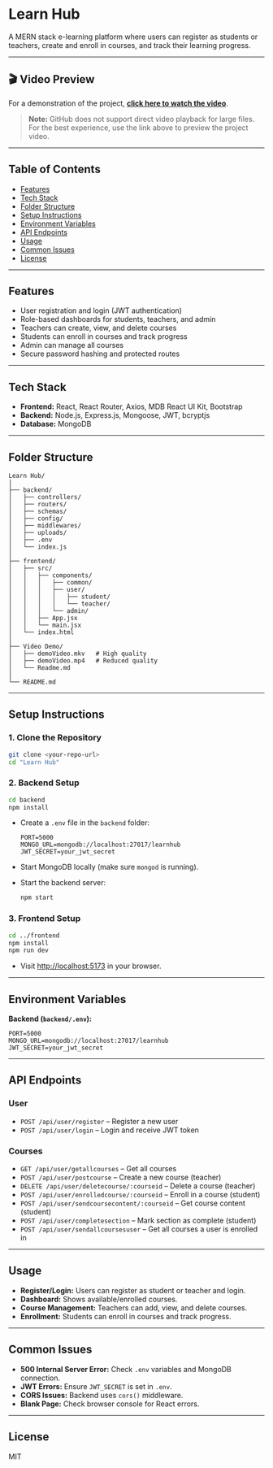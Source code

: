 # Learn Hub

A MERN stack e-learning platform where users can register as students or teachers, create and enroll in courses, and track their learning progress.

---

## 🎬 Video Preview

For a demonstration of the project, [**click here to watch the video**](https://jaigumk-my.sharepoint.com/:v:/g/personal/armagan_jaigumk_onmicrosoft_com/ETO0_0ezr9ROtbMyNMJEShMBjsgIRS3UJGg8vrqQZGNd_w?e=Ht2Gjc).

> **Note:** GitHub does not support direct video playback for large files.  
> For the best experience, use the link above to preview the project video.

---

## Table of Contents

- [Features](#features)
- [Tech Stack](#tech-stack)
- [Folder Structure](#folder-structure)
- [Setup Instructions](#setup-instructions)
- [Environment Variables](#environment-variables)
- [API Endpoints](#api-endpoints)
- [Usage](#usage)
- [Common Issues](#common-issues)
- [License](#license)

---

## Features

- User registration and login (JWT authentication)
- Role-based dashboards for students, teachers, and admin
- Teachers can create, view, and delete courses
- Students can enroll in courses and track progress
- Admin can manage all courses
- Secure password hashing and protected routes

---

## Tech Stack

- **Frontend:** React, React Router, Axios, MDB React UI Kit, Bootstrap
- **Backend:** Node.js, Express.js, Mongoose, JWT, bcryptjs
- **Database:** MongoDB

---

## Folder Structure

```
Learn Hub/
│
├── backend/
│   ├── controllers/
│   ├── routers/
│   ├── schemas/
│   ├── config/
│   ├── middlewares/
│   ├── uploads/
│   ├── .env
│   └── index.js
│
├── frontend/
│   ├── src/
│   │   ├── components/
│   │   │   ├── common/
│   │   │   ├── user/
│   │   │   │   ├── student/
│   │   │   │   └── teacher/
│   │   │   └── admin/
│   │   ├── App.jsx
│   │   └── main.jsx
│   └── index.html
│
├── Video Demo/
│   ├── demoVideo.mkv   # High quality
│   ├── demoVideo.mp4   # Reduced quality
│   └── Readme.md
│
└── README.md
```

---

## Setup Instructions

### 1. Clone the Repository

```sh
git clone <your-repo-url>
cd "Learn Hub"
```

### 2. Backend Setup

```sh
cd backend
npm install
```

- Create a `.env` file in the `backend` folder:

  ```
  PORT=5000
  MONGO_URL=mongodb://localhost:27017/learnhub
  JWT_SECRET=your_jwt_secret
  ```

- Start MongoDB locally (make sure `mongod` is running).
- Start the backend server:

  ```sh
  npm start
  ```

### 3. Frontend Setup

```sh
cd ../frontend
npm install
npm run dev
```

- Visit [http://localhost:5173](http://localhost:5173) in your browser.

---

## Environment Variables

**Backend (`backend/.env`):**

```
PORT=5000
MONGO_URL=mongodb://localhost:27017/learnhub
JWT_SECRET=your_jwt_secret
```

---

## API Endpoints

### User

- `POST /api/user/register` – Register a new user
- `POST /api/user/login` – Login and receive JWT token

### Courses

- `GET /api/user/getallcourses` – Get all courses
- `POST /api/user/postcourse` – Create a new course (teacher)
- `DELETE /api/user/deletecourse/:courseid` – Delete a course (teacher)
- `POST /api/user/enrolledcourse/:courseid` – Enroll in a course (student)
- `POST /api/user/sendcoursecontent/:courseid` – Get course content (student)
- `POST /api/user/completesection` – Mark section as complete (student)
- `POST /api/user/sendallcoursesuser` – Get all courses a user is enrolled in

---

## Usage

- **Register/Login:** Users can register as student or teacher and login.
- **Dashboard:** Shows available/enrolled courses.
- **Course Management:** Teachers can add, view, and delete courses.
- **Enrollment:** Students can enroll in courses and track progress.

---

## Common Issues

- **500 Internal Server Error:** Check `.env` variables and MongoDB connection.
- **JWT Errors:** Ensure `JWT_SECRET` is set in `.env`.
- **CORS Issues:** Backend uses `cors()` middleware.
- **Blank Page:** Check browser console for React errors.

---

## License

MIT